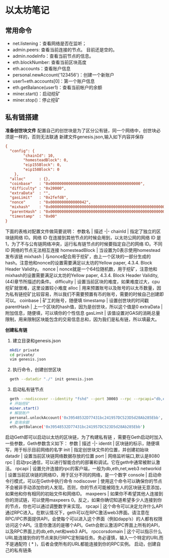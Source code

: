 # 以太坊笔记

## 常用命令
* net.listening：查看网络是否在监听；
* admin.peers: 查看当前连接的节点。 目前还是空的。
* admin.nodeInfo：查看当前节点的信息。
* eth.blockNumber: 查看当前区块高度
* eth.accounts：查看账户信息
* personal.newAccount('123456')：创建一个新账户
* user1=eth.accounts[0]：第一个账户信息
* eth.getBalance(user1)：查看当前帐户的余额
* miner.start()：启动挖矿
* miner.stop()：停止挖矿

## 私有链搭建
**准备创世块文件**
配置自己的创世块是为了区分公有链，同一个网络中，创世块必须是一样的，否则无法联通
新建文件genesis.json,输入如下内容并保存
```ini
{
  "config": {
        "chainId": 10,
        "homesteadBlock": 0,
        "eip155Block": 0,
        "eip158Block": 0
    },
  "alloc"      : {},
  "coinbase"   : "0x0000000000000000000000000000000000000000",
  "difficulty" : "0x20000",
  "extraData"  : "",
  "gasLimit"   : "0x2fefd8",
  "nonce"      : "0x0000000000000042",
  "mixhash"    : "0x0000000000000000000000000000000000000000000000000000000000000000",
  "parentHash" : "0x0000000000000000000000000000000000000000000000000000000000000000",
  "timestamp"  : "0x00"
}
```
下面的表格对配置文件做简要说明：
参数名 | 描述
-|-
chainId | 指定了独立的区块链网络 ID。网络 ID 在连接到其他节点的时候会用到，以太坊公网的网络 ID 是 1，为了不与公有链网络冲突，运行私有链节点的时候要指定自己的网络 ID。不同 ID 网络的节点无法相互连接
homesteadBlock | 当设置为0表示使用homestead发布该链
mixhash | 与nonce配合用于挖矿，由上一个区块的一部分生成的hash。注意他和nonce的设置需要满足以太坊的Yellow paper, 4.3.4. Block Header Validity。
nonce | nonce就是一个64位随机数，用于挖矿，注意他和mixhash的设置需要满足以太坊的Yellow paper, 4.3.4. Block Header Validity, (44)章节所描述的条件。
difficulty | 设置当前区块的难度，如果难度过大，cpu挖矿就很难，这里设置较小难度
alloc | 用来预置账号以及账号的以太币数量，因为私有链挖矿比较容易，所以我们不需要预置有币的账号，需要的时候自己创建即可以。
coinbase | 矿工的账号，随便填
timestamp | 设置创世块的时间戳
parentHash | 上一个区块的hash值，因为是创世块，所以这个值是0
extraData | 附加信息，随便填，可以填你的个性信息
gasLimit | 该值设置对GAS的消耗总量限制，用来限制区块能包含的交易信息总和，因为我们是私有链，所以填最大。

**创建私有链**
1. 建立目录和genesis.json
```sh
  mkdir private
  cd private/
  vim genesis.json
```
2. 执行命令，创建创世区块
```sh
  geth --datadir "./" init genesis.json
```
3. 启动私有链节点
```sh
  geth --nodiscover --identity "fshd" --port 30003 --rpc --rpcapi="db,eth,net,web3,personal" --rpccorsdomain 'http://localhost:8545' --datadir ./ console 2>>geth.log
  # 开始挖矿
  miner.start()
  # 解锁账户
  personal.unlockAccount('0x39548532D77431bc241957DC523D5d28Ab285Ebb', "123456", 10000)
  # 查询余额
  eth.getBalance('0x39548532D77431bc241957DC523D5d28Ab285Ebb')
```
启动Geth即可以启动以太坊的区块链，为了构建私有链 ，需要在Geth启动时加入一些参数，Geth参数含义如下：
参数 | 描述
-|-
identit | 区块链的标示，随便填写，用于标示目前网络的名字
init | 指定创世块文件的位置，并创建初始块
datadir | 设置当前区块链网络数据存放的位置
port | 网络监听端口,默认是8080
rpc | 启动rpc通信，可以进行智能合约的部署和调试。它在geth中通常被默认激活。
rpcapi | 设置允许连接的rpc的客户端，一般为db,eth,net,web3
networkid | 设置当前区块链的网络ID，用于区分不同的网络，是一个数字
console | 启动命令行模式，可以在Geth中执行命令
nodiscover | 使用这个命令可以确保你的节点不会被非手动添加你的人发现。否则，你的节点可能被陌生人的区块链无意添加，如果他和你有相同的初始文件和网络ID。
maxpeers | 如果你不希望其他人连接到你的测试链，可以使用maxpeers 0。反之，如果你确切知道希望多少人连接到你的节点，你也可以通过调整数字来实现。
rpcapi | 这个命令可以决定允许什么API通过RPC进入。在默认情况下，geth可以在RPC激活web3界面。请注意在RPC/IPC界面提供API，会使每个可以进入这个界面（例如dapp’s）的人都有权限访问这个API。注意你激活的是哪个API。Geth会默认激活IPC界面上所有的API，以及RPC界面上的db,eth,net和web3 API。
rpccorsdomain | 这个可以指示什么URL能连接到你的节点来执行RPC定制端任务。务必谨慎，输入一个特定的URL而不是通配符 ( * )，后者会使所有的URL都能连接到你的RPC实例。
启动，创建自己的私有链条



